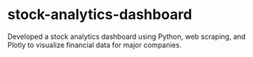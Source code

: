 # stock-analytics-dashboard
Developed a stock analytics dashboard using Python, web scraping, and Plotly to visualize financial data for major companies.
